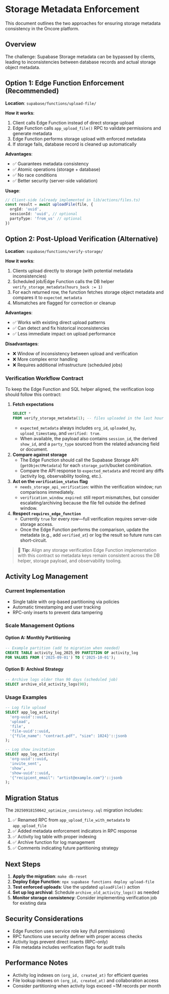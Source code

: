 # Storage Metadata Enforcement

This document outlines the two approaches for ensuring storage metadata consistency in the Oncore platform.

## Overview

The challenge: Supabase Storage metadata can be bypassed by clients, leading to inconsistencies between database records and actual storage object metadata.

## Option 1: Edge Function Enforcement (Recommended)

**Location**: `supabase/functions/upload-file/`

**How it works**:
1. Client calls Edge Function instead of direct storage upload
2. Edge Function calls `app_upload_file()` RPC to validate permissions and generate metadata
3. Edge Function performs storage upload with enforced metadata
4. If storage fails, database record is cleaned up automatically

**Advantages**:
- ✅ Guarantees metadata consistency
- ✅ Atomic operations (storage + database)
- ✅ No race conditions
- ✅ Better security (server-side validation)

**Usage**:
```typescript
// Client-side (already implemented in lib/actions/files.ts)
const result = await uploadFile(file, {
  orgId: 'uuid',
  sessionId: 'uuid', // optional
  partyType: 'from_us' // optional
})
```

## Option 2: Post-Upload Verification (Alternative)

**Location**: `supabase/functions/verify-storage/`

**How it works**:
1. Clients upload directly to storage (with potential metadata inconsistencies)
2. Scheduled job/Edge Function calls the DB helper `verify_storage_metadata(hours_back := 1)`
3. For each returned row, the function fetches storage object metadata and compares it to `expected_metadata`
4. Mismatches are flagged for correction or cleanup

**Advantages**:
- ✅ Works with existing direct upload patterns
- ✅ Can detect and fix historical inconsistencies
- ✅ Less immediate impact on upload performance

**Disadvantages**:
- ❌ Window of inconsistency between upload and verification
- ❌ More complex error handling
- ❌ Requires additional infrastructure (scheduled jobs)

### Verification Workflow Contract

To keep the Edge Function and SQL helper aligned, the verification loop should follow this contract:

1. **Fetch expectations**
   ```sql
   SELECT *
   FROM verify_storage_metadata(1); -- files uploaded in the last hour
   ```
   - `expected_metadata` always includes `org_id`, `uploaded_by`, `upload_timestamp`, and `verified: true`.
   - When available, the payload also contains `session_id`, the derived `show_id`, and a `party_type` sourced from the related advancing field or document.
2. **Compare against storage**
   - The Edge Function should call the Supabase Storage API (`getObjectMetadata`) for each `storage_path`/bucket combination.
   - Compare the API response to `expected_metadata` and record any diffs (activity log, observability tooling, etc.).
3. **Act on the `verification_status` flag**
   - `needs_storage_api_verification`: within the verification window; run comparisons immediately.
   - `verification_window_expired`: still report mismatches, but consider escalating/archiving because the file fell outside the defined window.
4. **Respect `requires_edge_function`**
   - Currently `true` for every row—full verification requires server-side storage access.
   - Once the Edge Function performs the comparison, update the metadata (e.g., add `verified_at`) or log the result so future runs can short-circuit.

> 📌 **Tip:** Align any storage verification Edge Function implementation with this contract so metadata keys remain consistent across the DB helper, storage payload, and observability tooling.

## Activity Log Management

### Current Implementation
- Single table with org-based partitioning via policies
- Automatic timestamping and user tracking
- RPC-only inserts to prevent data tampering

### Scale Management Options

#### Option A: Monthly Partitioning
```sql
-- Example partition (add to migration when needed)
CREATE TABLE activity_log_2025_09 PARTITION OF activity_log
FOR VALUES FROM ('2025-09-01') TO ('2025-10-01');
```

#### Option B: Archival Strategy
```sql
-- Archive logs older than 90 days (scheduled job)
SELECT archive_old_activity_logs(90);
```

### Usage Examples

```sql
-- Log file upload
SELECT app_log_activity(
  'org-uuid'::uuid,
  'upload',
  'file',
  'file-uuid'::uuid,
  '{"file_name": "contract.pdf", "size": 1024}'::jsonb
);

-- Log show invitation
SELECT app_log_activity(
  'org-uuid'::uuid,
  'invite_sent',
  'show',
  'show-uuid'::uuid,
  '{"recipient_email": "artist@example.com"}'::jsonb
);
```

## Migration Status

The `20250918150642_optimize_consistency.sql` migration includes:

1. ✅ Renamed RPC from `app_upload_file_with_metadata` to `app_upload_file`
2. ✅ Added metadata enforcement indicators in RPC response
3. ✅ Activity log table with proper indexing
4. ✅ Archive function for log management
5. ✅ Comments indicating future partitioning strategy

## Next Steps

1. **Apply the migration**: `make db-reset`
2. **Deploy Edge Function**: `npx supabase functions deploy upload-file`
3. **Test enforced uploads**: Use the updated `uploadFile()` action
4. **Set up log archival**: Schedule `archive_old_activity_logs()` as needed
5. **Monitor storage consistency**: Consider implementing verification job for existing data

## Security Considerations

- Edge Function uses service role key (full permissions)
- RPC functions use security definer with proper access checks
- Activity logs prevent direct inserts (RPC-only)
- File metadata includes verification flags for audit trails

## Performance Notes

- Activity log indexes on `(org_id, created_at)` for efficient queries
- File lookup indexes on `(org_id, created_at)` and collaboration access
- Consider partitioning when activity logs exceed ~1M records per month